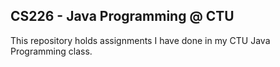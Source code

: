 ## CS226 - Java Programming @ CTU

This repository holds assignments I have done in my CTU Java Programming class.